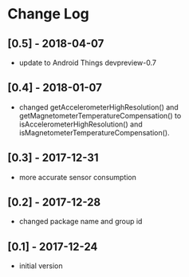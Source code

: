 # Change Log

## [0.5] - 2018-04-07
- update to Android Things devpreview-0.7

## [0.4] - 2018-01-07
- changed getAccelerometerHighResolution() and getMagnetometerTemperatureCompensation()
 to isAccelerometerHighResolution() and isMagnetometerTemperatureCompensation().

## [0.3] - 2017-12-31
- more accurate sensor consumption

## [0.2] - 2017-12-28
- changed package name and group id

## [0.1] - 2017-12-24
- initial version
